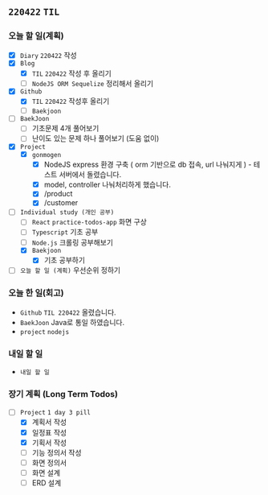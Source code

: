 ## `220422` `TIL`

### 오늘 할 일(계획)

- [x] `Diary` `220422` 작성
- [x] `Blog`
  - [x] `TIL` `220422` 작성 후 올리기
  - [ ] `NodeJS ORM Sequelize` 정리해서 올리기
- [x] `Github`
  - [x] `TIL` `220422` 작성후 올리기
  - [ ] `Baekjoon`
- [ ] `BaekJoon`
  - [ ] 기초문제 4개 풀어보기
  - [ ] 난이도 있는 문제 하나 풀어보기 (도움 없이)
- [x] `Project`
  - [x] `gonmogen`
    - [x] NodeJS express 환경 구축 ( orm 기반으로 db 접속, url 나눠지게 ) - 테스트 서버에서 돌렸습니다.
    - [x] model, controller 나눠처리하게 했습니다.
    - [x] /product
    - [x] /customer
- [ ] `Individual study (개인 공부)`
  - [ ] `React` `practice-todos-app` 화면 구상
  - [ ] `Typescript` 기초 공부
  - [ ] `Node.js` 크롤링 공부해보기
  - [x] `Baekjoon`
    - [x] 기초 공부하기
- [ ] `오늘 할 일 (계획)` 우선순위 정하기

### 오늘 한 일(회고)

- `Github` `TIL 220422` 올렸습니다.
- `BaekJoon` Java로 통일 하였습니다.
- `project` `nodejs`

### 내일 할 일

- `내일 할 일`

### 장기 계획 (Long Term Todos)

- [ ] `Project` `1 day 3 pill`
  - [x] 계획서 작성
  - [x] 일정표 작성
  - [x] 기획서 작성
  - [ ] 기능 정의서 작성
  - [ ] 화면 정의서
  - [ ] 화면 설계
  - [ ] ERD 설계
